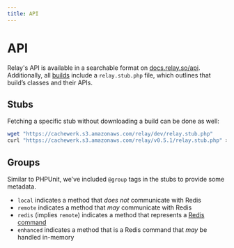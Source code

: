 ```yaml
---
title: API
---
```


# API

Relay's API is available in a searchable format on [docs.relay.so/api](https://docs.relay.so/api/develop/).
Additionally, all [builds](https://github.com/cachewerk/relay/releases) include a `relay.stub.php` file, which outlines that build’s classes and their APIs.

## Stubs

Fetching a specific stub without downloading a build can be done as well:

```bash
wget "https://cachewerk.s3.amazonaws.com/relay/dev/relay.stub.php"
curl "https://cachewerk.s3.amazonaws.com/relay/v0.5.1/relay.stub.php" > relay.stub.php
```

## Groups

Similar to PHPUnit, we've included `@group` tags in the stubs to provide some metadata. 

- `local` indicates a method that _does not_ communicate with Redis
- `remote` indicates a method that _may_ communicate with Redis
- `redis` (implies `remote`) indicates a method that represents a [Redis command](https://redis.io/commands/)
- `enhanced` indicates a method that is a Redis command that _may_ be handled in-memory
